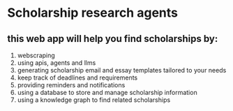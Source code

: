 # Scholarship research agents

## this web app will help you find scholarships by:

1. webscraping
2. using apis, agents and llms
3. generating scholarship email and essay templates tailored to your needs
4. keep track of deadlines and requirements
5. providing reminders and notifications
6. using a database to store and manage scholarship information
7. using a knowledge graph to find related scholarships